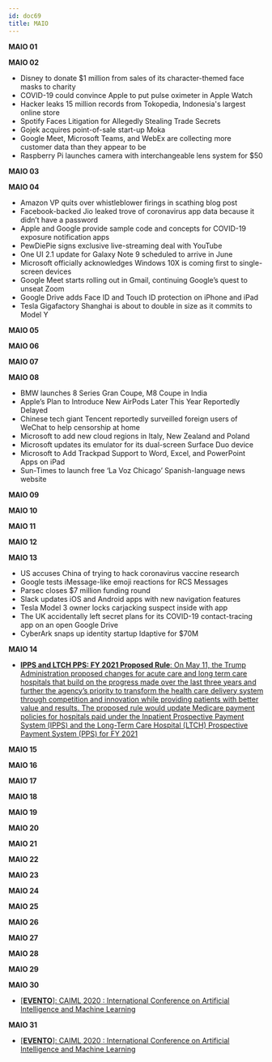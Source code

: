 ```yaml
---
id: doc69
title: MAIO
---
```


**MAIO 01**

**MAIO 02**

- Disney to donate $1 million from sales of its character-themed face masks to charity
- COVID-19 could convince Apple to put pulse oximeter in Apple Watch
- Hacker leaks 15 million records from Tokopedia, Indonesia's largest online store
- Spotify Faces Litigation for Allegedly Stealing Trade Secrets
- Gojek acquires point-of-sale start-up Moka
- Google Meet, Microsoft Teams, and WebEx are collecting more customer data than they appear to be
- Raspberry Pi launches camera with interchangeable lens system for $50

**MAIO 03**

**MAIO 04**

- Amazon VP quits over whistleblower firings in scathing blog post
- Facebook-backed Jio leaked trove of coronavirus app data because it didn’t have a password
- Apple and Google provide sample code and concepts for COVID-19 exposure notification apps
- PewDiePie signs exclusive live-streaming deal with YouTube
- One UI 2.1 update for Galaxy Note 9 scheduled to arrive in June
- Microsoft officially acknowledges Windows 10X is coming first to single-screen devices
- Google Meet starts rolling out in Gmail, continuing Google’s quest to unseat Zoom
- Google Drive adds Face ID and Touch ID protection on iPhone and iPad
- Tesla Gigafactory Shanghai is about to double in size as it commits to Model Y

**MAIO 05**

**MAIO 06**

**MAIO 07**

**MAIO 08**

- BMW launches 8 Series Gran Coupe, M8 Coupe in India
- Apple’s Plan to Introduce New AirPods Later This Year Reportedly Delayed
- Chinese tech giant Tencent reportedly surveilled foreign users of WeChat to help censorship at home
- Microsoft to add new cloud regions in Italy, New Zealand and Poland
- Microsoft updates its emulator for its dual-screen Surface Duo device
- Microsoft to Add Trackpad Support to Word, Excel, and PowerPoint Apps on iPad
- Sun-Times to launch free ‘La Voz Chicago’ Spanish-language news website

**MAIO 09**

**MAIO 10**

**MAIO 11**

**MAIO 12**

**MAIO 13**

- US accuses China of trying to hack coronavirus vaccine research
- Google tests iMessage-like emoji reactions for RCS Messages
- Parsec closes $7 million funding round
- Slack updates iOS and Android apps with new navigation features
- Tesla Model 3 owner locks carjacking suspect inside with app
- The UK accidentally left secret plans for its COVID-19 contact-tracing app on an open Google Drive
- CyberArk snaps up identity startup Idaptive for $70M

**MAIO 14**

- [**IPPS and LTCH PPS: FY 2021 Proposed Rule**: On May 11, the Trump Administration proposed changes for acute care and long term care hospitals that build on the progress made over the last three years and further the agency’s priority to transform the health care delivery system through competition and innovation while providing patients with better value and results. The proposed rule would update Medicare payment policies for hospitals paid under the Inpatient Prospective Payment System (IPPS) and the Long-Term Care Hospital (LTCH) Prospective Payment System (PPS) for FY 2021](https://www.federalregister.gov/documents/2020/05/29/2020-10122/medicare-programs-hospital-inpatient-prospective-payment-systems-for-acute-care-hospitals-and-the)

**MAIO 15**

**MAIO 16**

**MAIO 17**

**MAIO 18**

**MAIO 19**

**MAIO 20**

**MAIO 21**

**MAIO 22**

**MAIO 23**

**MAIO 24**

**MAIO 25**

**MAIO 26**

**MAIO 27**

**MAIO 28**

**MAIO 29**

**MAIO 30**

- [[**EVENTO**]: CAIML 2020 : International Conference on Artificial Intelligence and Machine Learning](https://itcse2020.org/caiml/index.html)

**MAIO 31**

- [[**EVENTO**]: CAIML 2020 : International Conference on Artificial Intelligence and Machine Learning](https://itcse2020.org/caiml/index.html)


